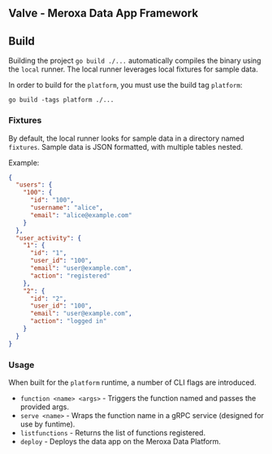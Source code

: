 ## Valve - Meroxa Data App Framework

## Build

Building the project `go build ./...` automatically compiles the binary using the `local` runner. The local runner
leverages local fixtures for sample data.

In order to build for the `platform`, you must use the build tag `platform`:
```shell
go build -tags platform ./...
```

### Fixtures

By default, the local runner looks for sample data in a directory named `fixtures`. Sample data is JSON formatted, with
multiple tables nested.

Example:
```json
{
  "users": {
    "100": {
      "id": "100",
      "username": "alice",
      "email": "alice@example.com"
    }
  },
  "user_activity": {
    "1": {
      "id": "1",
      "user_id": "100",
      "email": "user@example.com",
      "action": "registered"
    },
    "2": {
      "id": "2",
      "user_id": "100",
      "email": "user@example.com",
      "action": "logged in"
    }
  }
}
```

### Usage

When built for the `platform` runtime, a number of CLI flags are introduced.

* `function <name> <args>` - Triggers the function named and passes the provided args.
* `serve <name>` - Wraps the function name in a gRPC service (designed for use by funtime).
* `listfunctions` - Returns the list of functions registered.
* `deploy` - Deploys the data app on the Meroxa Data Platform.
